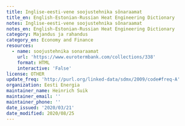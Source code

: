 ```yaml
---
title: Inglise-eesti-vene soojustehnika sõnaraamat
title_en: English-Estonian-Russian Heat Engineering Dictionary
notes: Inglise-eesti-vene soojustehnika sõnaraamat
notes_en: English-Estonian-Russian Heat Engineering Dictionary
category: Majandus ja rahandus
category_en: Economy and Finance
resources:
  - name: soojustehnika sonaraamat
    url: 'https://www.eurotermbank.com/collections/338'
    format: HTML
    interactive: 'False'
license: OTHER
update_freq: 'http://purl.org/linked-data/sdmx/2009/code#freq-A'
organization: Eesti Energia
maintainer_name: Heinrich Suik
maintainer_email: ''
maintainer_phone: ''
date_issued: '2020/03/21'
date_modified: 2020/08/25
---
```

